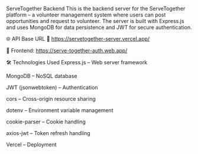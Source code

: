ServeTogether Backend
This is the backend server for the ServeTogether platform – a volunteer management system where users can post opportunities and request to volunteer. The server is built with Express.js and uses MongoDB for data persistence and JWT for secure authentication.

🌐 API Base URL
🔗 https://servetogether-server.vercel.app/

🔗 Frontend: https://serve-together-auth.web.app/




🛠 Technologies Used
Express.js – Web server framework

MongoDB – NoSQL database

JWT (jsonwebtoken) – Authentication

cors – Cross-origin resource sharing

dotenv – Environment variable management

cookie-parser – Cookie handling

axios-jwt – Token refresh handling

Vercel – Deployment

